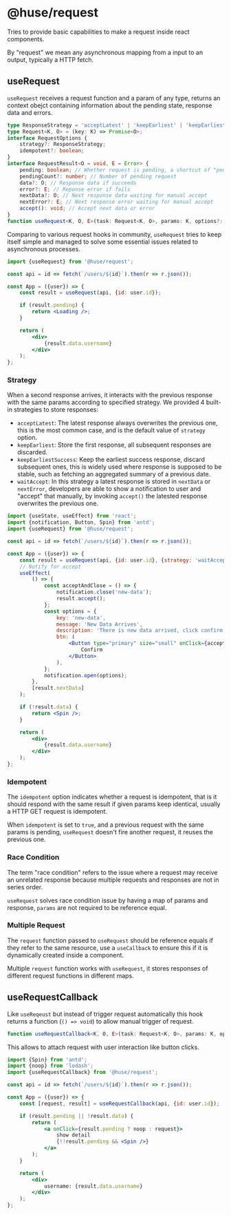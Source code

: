 # @huse/request

Tries to provide basic capabilities to make a request inside react components.

By "request" we mean any asynchronous mapping from a input to an output, typically a HTTP fetch.

## useRequest

`useRequest` receives a request function and a param of any type, returns an context obejct containing information about the pending state, response data and errors.

```typescript
type ResponseStrategy = 'acceptLatest' | 'keepEarliest' | 'keepEarliestSuccess' | 'waitAccept';
type Request<K, O> = (key: K) => Promise<O>;
interface RequestOptions {
    strategy?: ResponseStrategy;
    idempotent?: boolean;
}
interface RequestResult<O = void, E = Error> {
    pending: boolean; // Whether request is pending, a shortcut of "pendingCount > 0"
    pendingCount?: number; // Number of pending request
    data?: O; // Response data if succeeds
    error?: E; // Reponse error if fails
    nextData?: O; // Next response data waiting for manual accept
    nextError?: E; // Next response error waiting for manual accept
    accept(): void; // Accept next data or error
}
function useRequest<K, O, E>(task: Request<K, O>, params: K, options?: RequestOptions): RequestResult<O, E>;
```

Comparing to various request hooks in community, `useRequest` tries to keep itself simple and managed to solve some essential issues related to asynchronous processes.

```jsx
import {useRequest} from '@huse/request';

const api = id => fetch(`/users/${id}`).then(r => r.json());

const App = ({user}) => {
    const result = useRequest(api, {id: user.id});

    if (result.pending) {
        return <Loading />;
    }

    return (
        <div>
            {result.data.username}
        </div>
    );
};
```

### Strategy

When a second response arrives, it interacts with the previous response with the same params according to specified strategy.
We provided 4 built-in strategies to store responses:

- `acceptLatest`: The latest response always overwrites the previous one, this is the most common case, and is the default value of `strategy` option.
- `keepEarliest`: Store the first response, all subsequent responses are discarded.
- `keepEarliestSuccess`: Keep the earliest success response, discard subsequent ones, this is widely used where response is supposed to be stable, such as fetching an aggregated summary of a previous date.
- `waitAccept`: In this strategy a latest response is stored in `nextData` or `nextError`, developers are able to show a notification to user and "accept" that manually, by invoking `accept()` the latested response overwrites the previous one.

```jsx
import {useState, useEffect} from 'react';
import {notification, Button, Spin} from 'antd';
import {useRequest} from '@huse/request';

const api = id => fetch(`/users/${id}`).then(r => r.json());

const App = ({user}) => {
    const result = useRequest(api, {id: user.id}, {strategy: 'waitAccept'});
    // Notify for accept
    useEffect(
        () => {
            const acceptAndClose = () => {
                notification.close('new-data');
                result.accept();
            };
            const options = {
                key: 'new-data',
                message: 'New Data Arrives',
                description: 'There is new data arrived, click confirm to refresh',
                btn: (
                    <Button type="primary" size="small" onClick={acceptAndClose}>
                        Confirm
                    </Button>
                ),
            };
            notification.open(options);
        },
        [result.nextData]
    );

    if (!result.data) {
        return <Spin />;
    }

    return (
        <div>
            {result.data.username}
        </div>
    );
};
```

### Idempotent

The `idempotent` option indicates whether a request is idempotent, that is it should respond with the same result if given params keep identical, usually a HTTP GET request is idempotent.

When `idempotent` is set to `true`, and a previous request with the same params is pending, `useRequest` doesn't fire another request, it reuses the previous one.

### Race Condition

The term "race condition" refers to the issue where a request may receive an unrelated response because multiple requests and responses are not in series order.

`useRequest` solves race condition issue by having a map of params and response, `params` are not required to be reference equal.

### Multiple Request

The `request` function passed to `useRequest` should be reference equals if they refer to the same resource,
use a `useCallback` to ensure this if it is dynamically created inside a component.

Multiple `request` function works with `useRequest`, it stores responses of different request functions in different maps.

## useRequestCallback

Like `useReqeust` but instead of trigger request automatically this hook returns a function (`() => void`) to allow manual trigger of request.

```typescript
function useRequestCallback<K, O, E>(task: Request<K, O>, params: K, options?: RequestOptions): [() => void, RequestResult<O, E>]
```

This allows to attach request with user interaction like button clicks.

```jsx
import {Spin} from 'antd';
import {noop} from 'lodash';
import {useRequestCallback} from '@huse/request';

const api = id => fetch(`/users/${id}`).then(r => r.json());

const App = ({user}) => {
    const [request, result] = useRequestCallback(api, {id: user.id});

    if (result.pending || !result.data) {
        return (
            <a onClick={result.pending ? noop : request}>
                show detail
                {!!result.pending && <Spin />}
            </a>
        );
    }

    return (
        <div>
            username: {result.data.username}
        </div>
    );
};
```
